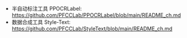 - 半自动标注工具 PPOCRLabel: https://github.com/PFCCLab/PPOCRLabel/blob/main/README_ch.md
- 数据合成工具 Style-Text: https://github.com/PFCCLab/StyleText/blob/main/README_ch.md